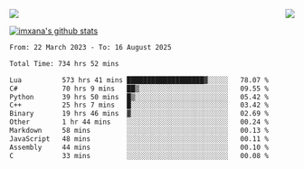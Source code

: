 <p>
  <a href="https://count.getloli.com/"><img src="https://count.getloli.com/get/@xana.readme?theme=moebooru-h"></a>
  <img src="https://weather-icon.journeyad.repl.co/@hangzhou?v=1" align="right">
</p>


<a href="https://github.com/imxana"><img align="center" src="https://github-readme-stats.vercel.app/api?username=imxana&show_icons=true&include_all_commits=true&hide_border=tru&custom_title=imxana%27s%20Github%20Stats" alt="imxana's github stats" /></a> 

<!--START_SECTION:waka-->

```txt
From: 22 March 2023 - To: 16 August 2025

Total Time: 734 hrs 52 mins

Lua          573 hrs 41 mins ███████████████████▓░░░░░   78.07 %
C#           70 hrs 9 mins   ██▒░░░░░░░░░░░░░░░░░░░░░░   09.55 %
Python       39 hrs 50 mins  █▒░░░░░░░░░░░░░░░░░░░░░░░   05.42 %
C++          25 hrs 7 mins   █░░░░░░░░░░░░░░░░░░░░░░░░   03.42 %
Binary       19 hrs 46 mins  ▓░░░░░░░░░░░░░░░░░░░░░░░░   02.69 %
Other        1 hr 44 mins    ░░░░░░░░░░░░░░░░░░░░░░░░░   00.24 %
Markdown     58 mins         ░░░░░░░░░░░░░░░░░░░░░░░░░   00.13 %
JavaScript   48 mins         ░░░░░░░░░░░░░░░░░░░░░░░░░   00.11 %
Assembly     44 mins         ░░░░░░░░░░░░░░░░░░░░░░░░░   00.10 %
C            33 mins         ░░░░░░░░░░░░░░░░░░░░░░░░░   00.08 %
```

<!--END_SECTION:waka-->
